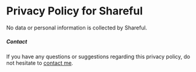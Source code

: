 # Privacy Policy for Shareful

No data or personal information is collected by Shareful.

##### Contact

If you have any questions or suggestions regarding this privacy policy, do not hesitate to [contact me](https://sindresorhus.com/contact).
